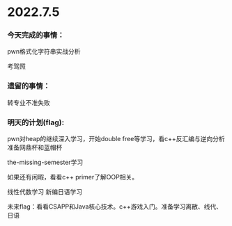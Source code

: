 # 2022.7.5

### 今天完成的事情：

pwn格式化字符串实战分析

考驾照

### 遗留的事情：

转专业不准失败

### 明天的计划(flag):

pwn对heap的继续深入学习，开始double free等学习，看c++反汇编与逆向分析 准备网鼎杯和蓝帽杯

the-missing-semester学习

如果还有闲暇，看看c++ primer了解OOP相关。

线性代数学习 新编日语学习

未来flag：看看CSAPP和Java核心技术。c++游戏入门。准备学习离散、线代、日语

